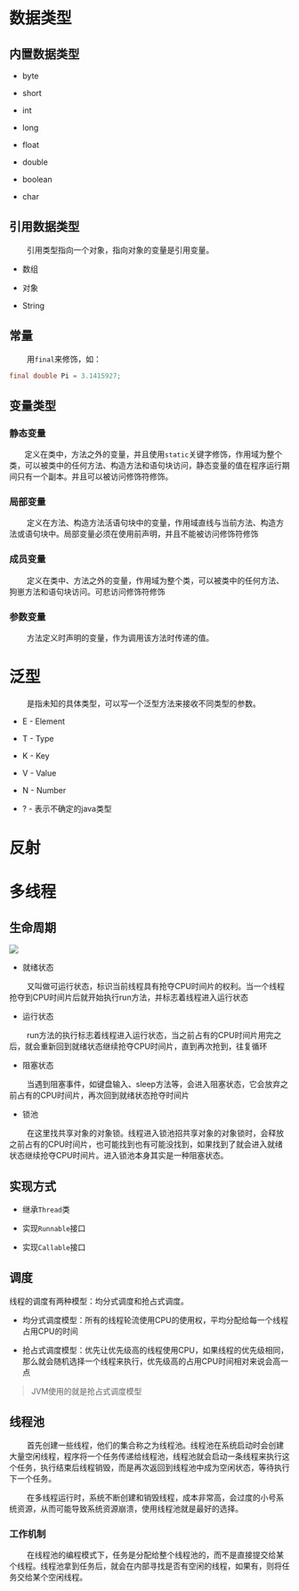 # 数据类型

## 内置数据类型

- byte

- short

- int

- long

- float

- double

- boolean

- char

## 引用数据类型

        引用类型指向一个对象，指向对象的变量是引用变量。

- 数组

- 对象

- String

## 常量

        用`final`来修饰，如：

```java
final double Pi = 3.1415927;

```

## 变量类型

### 静态变量

       定义在类中，方法之外的变量，并且使用`static`关键字修饰，作用域为整个类，可以被类中的任何方法、构造方法和语句块访问，静态变量的值在程序运行期间只有一个副本。并且可以被访问修饰符修饰。

### 局部变量

        定义在方法、构造方法活语句块中的变量，作用域直线与当前方法、构造方法或语句块中。局部变量必须在使用前声明，并且不能被访问修饰符修饰

### 成员变量

        定义在类中、方法之外的变量，作用域为整个类，可以被类中的任何方法、狗崽方法和语句块访问。可悲访问修饰符修饰

### 参数变量

        方法定义时声明的变量，作为调用该方法时传递的值。



# 泛型

        是指未知的具体类型，可以写一个泛型方法来接收不同类型的参数。

- E - Element

- T - Type

- K - Key

- V - Value

- N - Number

- ? - 表示不确定的java类型



# 反射





# 多线程

## 生命周期

![](https://img-blog.csdnimg.cn/36a712dbdff642048611a26849294d1e.png)

- 就绪状态

        又叫做可运行状态，标识当前线程具有抢夺CPU时间片的权利。当一个线程抢夺到CPU时间片后就开始执行run方法，并标志着线程进入运行状态

- 运行状态

        run方法的执行标志着线程进入运行状态，当之前占有的CPU时间片用完之后，就会重新回到就绪状态继续抢夺CPU时间片，直到再次抢到，往复循环

- 阻塞状态

        当遇到阻塞事件，如键盘输入、sleep方法等，会进入阻塞状态，它会放弃之前占有的CPU时间片，再次回到就绪状态抢夺时间片

- 锁池

        在这里找共享对象的对象锁。线程进入锁池招共享对象的对象锁时，会释放之前占有的CPU时间片，也可能找到也有可能没找到，如果找到了就会进入就绪状态继续抢夺CPU时间片。进入锁池本身其实是一种阻塞状态。

## 实现方式

- 继承`Thread`类

- 实现`Runnable`接口

- 实现`Callable`接口

## 调度

线程的调度有两种模型：均分式调度和抢占式调度。

- 均分式调度模型：所有的线程轮流使用CPU的使用权，平均分配给每一个线程占用CPU的时间

- 抢占式调度模型：优先让优先级高的线程使用CPU，如果线程的优先级相同，那么就会随机选择一个线程来执行，优先级高的占用CPU时间相对来说会高一点

> JVM使用的就是抢占式调度模型

## 线程池

        首先创建一些线程，他们的集合称之为线程池。线程池在系统启动时会创建大量空闲线程，程序将一个任务传递给线程池，线程池就会启动一条线程来执行这个任务，执行结束后线程销毁，而是再次返回到线程池中成为空闲状态，等待执行下一个任务。

        在多线程运行时，系统不断创建和销毁线程，成本非常高，会过度的小号系统资源，从而可能导致系统资源崩溃，使用线程池就是最好的选择。

### 工作机制

        在线程池的编程模式下，任务是分配给整个线程池的，而不是直接提交给某个线程。线程池拿到任务后，就会在内部寻找是否有空闲的线程，如果有，则将任务交给某个空闲线程。
